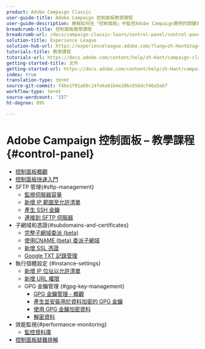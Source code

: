 ```yaml
---
product: Adobe Campaign Classic
user-guide-title: Adobe Campaign 控制面板教學課程
user-guide-description: 瞭解如何在「控制面板」中監控Adobe Campaign實例的關鍵資產並執行管理工作。
breadcrumb-title: 控制面板教學課程
breadcrumb-url: /docs/campaign-classic-learn/control-panel/control-panel-overview.html
solution-title: Experience League
solution-hub-url: https://experienceleague.adobe.com/?lang=zh-Hant&tag=Campaign+Classic#recommended/solutions/campaign
tutorials-title: 教學課程
tutorials-url: https://docs.adobe.com/content/help/zh-Hant/campaign-classic-learn/tutorials/overview.html
getting-started-title: 文件
getting-started-url: https://docs.adobe.com/content/help/zh-Hant/campaign-classic/using/getting-started/starting-with-adobe-campaign/about-adobe-campaign-classic.html
index: true
translation-type: tm+mt
source-git-commit: f4be1f91a69c14fe6a61b4e286c656dcf46a5a67
workflow-type: tm+mt
source-wordcount: '157'
ht-degree: 89%

---
```



# Adobe Campaign 控制面板 – 教學課程 {#control-panel}

+ [控制面板概觀](/help/control-panel-tutorials/control-panel-overview.md)
+ [控制面板快速入門](/help/control-panel-tutorials/getting-started-with-the-control-panel.md)
+ SFTP 管理{#sftp-management}
   + [監視伺服器容量](/help/control-panel-tutorials/sftp-management/monitoring-server-capacity.md)
   + [新增 IP 範圍至允許清單](/help/control-panel-tutorials/sftp-management/adding-ip-range-to-allow-list.md)
   + [產生 SSH 金鑰](/help/control-panel-tutorials/sftp-management/generate-ssh-key.md)
   + [連接到 SFTP 伺服器](/help/control-panel-tutorials/sftp-management/connect-to-sftp-server.md)
+ 子網域和憑證{#subdomains-and-certificates}
   + [完整子網域委派 (beta)](/help/control-panel-tutorials/subdomains-and-certificates/subdomain-delegation.md)
   + [使用CNAME (beta) 委派子網域](/help/control-panel-tutorials/subdomains-and-certificates/delegating-subdomains-using-cname.md)
   + [新增 SSL 憑證](/help/control-panel-tutorials/subdomains-and-certificates/adding-ssl-certificates.md)
   + [Google TXT 記錄管理](/help/control-panel-tutorials/subdomains-and-certificates/google-txt-record-management.md)
+ 執行個體設定 {#instance-settings}
   + [新增 IP 位址以允許清單](/help/control-panel-tutorials/instance-settings/ip-allow-listing.md)
   + [新增 URL 權限](/help/control-panel-tutorials/instance-settings/adding-url-permissions.md)
   + GPG 金鑰管理 {#gpg-key-management}
      + [GPG 金鑰管理 - 概觀](/help/control-panel-tutorials/instance-settings/gpg-key-management/gpg-key-management-overview.md)
      + [產生並安裝用於資料加密的 GPG 金鑰](/help/control-panel-tutorials/instance-settings/gpg-key-management/generating-and-installing-gpg-keys-for-data-encryption.md)
      + [使用 GPG 金鑰加密資料](/help/control-panel-tutorials/instance-settings/gpg-key-management/using-a-gpg-key-to-encrypt-data.md)
      + [解密資料](/help/control-panel-tutorials/instance-settings/gpg-key-management/decrypting-data.md)
+ 效能監視{#performance-monitoring}
   + [監控資料庫](/help/control-panel-tutorials/performance-monitoring/monitoring-databases.md)
+ [控制面板疑難排解](/help/control-panel-tutorials/trouble-shooting.md)
